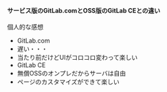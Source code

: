 #### サービス版のGitLab.comとOSS版のGitLab CEとの違い
個人的な感想
- GitLab.com
 - 遅い・・・
 - 当たり前だけどUIがコロコロ変わって楽しい
- GitLab CE
 - 無償OSSのオンプレだからサーバは自由
 - ページのカスタマイズができて楽しい

